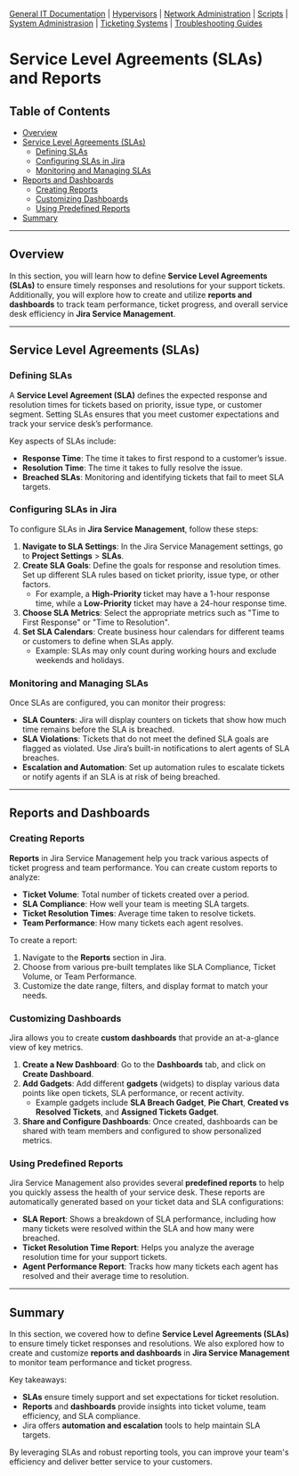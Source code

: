 [General IT Documentation](/README.md) | [Hypervisors](/Hypervisors/README.md) | [Network Administration](/Network%20Administration/Network%20Configuration%20Basics.md) | [Scripts](/Scripts/README.md) | [System Administrasion](/System%20Administration/README.md) | [Ticketing Systems](../README.md) | [Troubleshooting Guides](/Troubleshooting%20Guides/IT%20Troubleshooting%20Documentation.md)
# Service Level Agreements (SLAs) and Reports

## Table of Contents
- [Overview](#overview)
- [Service Level Agreements (SLAs)](#service-level-agreements-slas)
  - [Defining SLAs](#defining-slas)
  - [Configuring SLAs in Jira](#configuring-slas-in-jira)
  - [Monitoring and Managing SLAs](#monitoring-and-managing-slas)
- [Reports and Dashboards](#reports-and-dashboards)
  - [Creating Reports](#creating-reports)
  - [Customizing Dashboards](#customizing-dashboards)
  - [Using Predefined Reports](#using-predefined-reports)
- [Summary](#summary)

---

## Overview

In this section, you will learn how to define **Service Level Agreements (SLAs)** to ensure timely responses and resolutions for your support tickets. Additionally, you will explore how to create and utilize **reports and dashboards** to track team performance, ticket progress, and overall service desk efficiency in **Jira Service Management**.

---

## Service Level Agreements (SLAs)

### Defining SLAs

A **Service Level Agreement (SLA)** defines the expected response and resolution times for tickets based on priority, issue type, or customer segment. Setting SLAs ensures that you meet customer expectations and track your service desk’s performance.

Key aspects of SLAs include:
- **Response Time**: The time it takes to first respond to a customer’s issue.
- **Resolution Time**: The time it takes to fully resolve the issue.
- **Breached SLAs**: Monitoring and identifying tickets that fail to meet SLA targets.

### Configuring SLAs in Jira

To configure SLAs in **Jira Service Management**, follow these steps:

1. **Navigate to SLA Settings**: In the Jira Service Management settings, go to **Project Settings** > **SLAs**.
2. **Create SLA Goals**: Define the goals for response and resolution times. Set up different SLA rules based on ticket priority, issue type, or other factors. 
   - For example, a **High-Priority** ticket may have a 1-hour response time, while a **Low-Priority** ticket may have a 24-hour response time.
3. **Choose SLA Metrics**: Select the appropriate metrics such as "Time to First Response" or "Time to Resolution".
4. **Set SLA Calendars**: Create business hour calendars for different teams or customers to define when SLAs apply.
   - Example: SLAs may only count during working hours and exclude weekends and holidays.

### Monitoring and Managing SLAs

Once SLAs are configured, you can monitor their progress:

- **SLA Counters**: Jira will display counters on tickets that show how much time remains before the SLA is breached.
- **SLA Violations**: Tickets that do not meet the defined SLA goals are flagged as violated. Use Jira’s built-in notifications to alert agents of SLA breaches.
- **Escalation and Automation**: Set up automation rules to escalate tickets or notify agents if an SLA is at risk of being breached.

---

## Reports and Dashboards

### Creating Reports

**Reports** in Jira Service Management help you track various aspects of ticket progress and team performance. You can create custom reports to analyze:

- **Ticket Volume**: Total number of tickets created over a period.
- **SLA Compliance**: How well your team is meeting SLA targets.
- **Ticket Resolution Times**: Average time taken to resolve tickets.
- **Team Performance**: How many tickets each agent resolves.

To create a report:
1. Navigate to the **Reports** section in Jira.
2. Choose from various pre-built templates like SLA Compliance, Ticket Volume, or Team Performance.
3. Customize the date range, filters, and display format to match your needs.

### Customizing Dashboards

Jira allows you to create **custom dashboards** that provide an at-a-glance view of key metrics.

1. **Create a New Dashboard**: Go to the **Dashboards** tab, and click on **Create Dashboard**.
2. **Add Gadgets**: Add different **gadgets** (widgets) to display various data points like open tickets, SLA performance, or recent activity.
   - Example gadgets include **SLA Breach Gadget**, **Pie Chart**, **Created vs Resolved Tickets**, and **Assigned Tickets Gadget**.
3. **Share and Configure Dashboards**: Once created, dashboards can be shared with team members and configured to show personalized metrics.

### Using Predefined Reports

Jira Service Management also provides several **predefined reports** to help you quickly assess the health of your service desk. These reports are automatically generated based on your ticket data and SLA configurations:

- **SLA Report**: Shows a breakdown of SLA performance, including how many tickets were resolved within the SLA and how many were breached.
- **Ticket Resolution Time Report**: Helps you analyze the average resolution time for your support tickets.
- **Agent Performance Report**: Tracks how many tickets each agent has resolved and their average time to resolution.

---

## Summary

In this section, we covered how to define **Service Level Agreements (SLAs)** to ensure timely ticket responses and resolutions. We also explored how to create and customize **reports and dashboards** in **Jira Service Management** to monitor team performance and ticket progress.

Key takeaways:
- **SLAs** ensure timely support and set expectations for ticket resolution.
- **Reports** and **dashboards** provide insights into ticket volume, team efficiency, and SLA compliance.
- Jira offers **automation and escalation** tools to help maintain SLA targets.

By leveraging SLAs and robust reporting tools, you can improve your team's efficiency and deliver better service to your customers.
